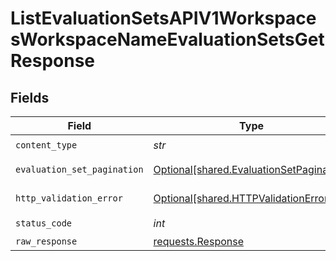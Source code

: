 # ListEvaluationSetsAPIV1WorkspacesWorkspaceNameEvaluationSetsGetResponse


## Fields

| Field                                                                                      | Type                                                                                       | Required                                                                                   | Description                                                                                |
| ------------------------------------------------------------------------------------------ | ------------------------------------------------------------------------------------------ | ------------------------------------------------------------------------------------------ | ------------------------------------------------------------------------------------------ |
| `content_type`                                                                             | *str*                                                                                      | :heavy_check_mark:                                                                         | N/A                                                                                        |
| `evaluation_set_pagination`                                                                | [Optional[shared.EvaluationSetPagination]](../../models/shared/evaluationsetpagination.md) | :heavy_minus_sign:                                                                         | Successful Response                                                                        |
| `http_validation_error`                                                                    | [Optional[shared.HTTPValidationError]](../../models/shared/httpvalidationerror.md)         | :heavy_minus_sign:                                                                         | Validation Error                                                                           |
| `status_code`                                                                              | *int*                                                                                      | :heavy_check_mark:                                                                         | N/A                                                                                        |
| `raw_response`                                                                             | [requests.Response](https://requests.readthedocs.io/en/latest/api/#requests.Response)      | :heavy_minus_sign:                                                                         | N/A                                                                                        |